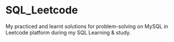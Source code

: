 # SQL_Leetcode
My practiced and learnt solutions for problem-solving on MySQL in Leetcode platform during my SQL Learning &amp; study.
